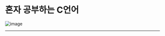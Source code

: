 # 혼자 공부하는 C언어
![image](https://github.com/user-attachments/assets/d7961499-439e-4605-801d-f11bae383b85)
***

